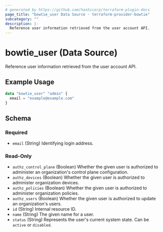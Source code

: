 ```yaml
---
# generated by https://github.com/hashicorp/terraform-plugin-docs
page_title: "bowtie_user Data Source - terraform-provider-bowtie"
subcategory: ""
description: |-
  Reference user information retrieved from the user account API.
---
```


# bowtie_user (Data Source)

Reference user information retrieved from the user account API.

## Example Usage

```terraform
data "bowtie_user" "admin" {
  email = "example@example.com"
}
```

<!-- schema generated by tfplugindocs -->
## Schema

### Required

- `email` (String) Identifying login address.

### Read-Only

- `authz_control_plane` (Boolean) Whether the given user is authorized to administer an organization's control plane configuration.
- `authz_devices` (Boolean) Whether the given user is authorized to administer organization devices.
- `authz_policies` (Boolean) Whether the given user is authorized to administer organization policies.
- `authz_users` (Boolean) Whether the given user is authorized to update an organization's users.
- `id` (String) Internal resource ID.
- `name` (String) The given name for a user.
- `status` (String) Represents the user's current system state. Can be `active` or `disabled`.
